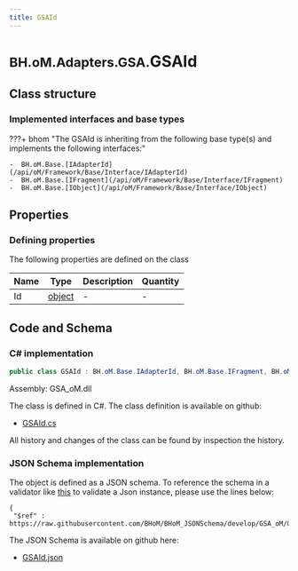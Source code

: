 ```yaml
---
title: GSAId
---
```


# <small>BH.oM.Adapters.GSA.</small>**GSAId**



## Class structure

### Implemented interfaces and base types

???+ bhom "The GSAId is inheriting from the following base type(s) and implements the following interfaces:"

    -  BH.oM.Base.[IAdapterId](/api/oM/Framework/Base/Interface/IAdapterId)
    -  BH.oM.Base.[IFragment](/api/oM/Framework/Base/Interface/IFragment)
    -  BH.oM.Base.[IObject](/api/oM/Framework/Base/Interface/IObject)


## Properties



### Defining properties

The following properties are defined on the class

| Name             | Type             | Description      | Quantity         |
|------------------|------------------|------------------|------------------|
| Id | [object](https://learn.microsoft.com/en-us/dotnet/api/System.Object?view=netstandard-2.0) | - | - |


## Code and Schema

### C# implementation

``` C# title="C#"
public class GSAId : BH.oM.Base.IAdapterId, BH.oM.Base.IFragment, BH.oM.Base.IObject
```

Assembly: GSA_oM.dll

The class is defined in C#. The class definition is available on github:

- [GSAId.cs](https://github.com/BHoM/GSA_Toolkit/blob/develop/GSA_oM/Fragments\GSAId.cs)

All history and changes of the class can be found by inspection the history.
### JSON Schema implementation

The object is defined as a JSON schema. To reference the schema in a validator like [this](https://www.jsonschemavalidator.net/) to validate a Json instance, please use the lines below:

``` { .json .copy .select } title="JSON Schema"
{
 "$ref" : https://raw.githubusercontent.com/BHoM/BHoM_JSONSchema/develop/GSA_oM/GSAId.json}
```

The JSON Schema is available on github here:

- [GSAId.json](https://github.com/BHoM/BHoM_JSONSchema/blob/develop/GSA_oM/GSAId.json)
